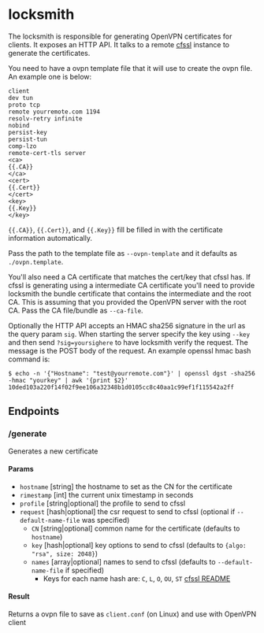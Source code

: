 # locksmith

The locksmith is responsible for generating OpenVPN certificates for clients. It exposes an HTTP API. It talks to
a remote [cfssl](https://github.com/cloudflare/cfssl) instance to generate the certificates.

You need to have a ovpn template file that it will use to create the ovpn file. An example one is below:
```
client
dev tun
proto tcp
remote yourremote.com 1194
resolv-retry infinite
nobind
persist-key
persist-tun
comp-lzo
remote-cert-tls server
<ca>
{{.CA}}
</ca>
<cert>
{{.Cert}}
</cert>
<key>
{{.Key}}
</key>
```

`{{.CA}}`, `{{.Cert}}`, and `{{.Key}}` fill be filled in with the certificate information automatically.

Pass the path to the template file as `--ovpn-template` and it defaults as `./ovpn.template`.

You'll also need a CA certificate that matches the cert/key that cfssl has. If cfssl is generating using a intermediate
CA certificate you'll need to provide locksmith the bundle certificate that contains the intermediate and the root CA.
This is assuming that you provided the OpenVPN server with the root CA. Pass the CA file/bundle as `--ca-file`.

Optionally the HTTP API accepts an HMAC sha256 signature in the url as the query param `sig`. When starting the server
specify the key using `--key` and then send `?sig=yoursighere` to have locksmith verify the request. The message is
the POST body of the request. An example openssl hmac bash command is:
```
$ echo -n '{"Hostname": "test@yourremote.com"}' | openssl dgst -sha256 -hmac "yourkey" | awk '{print $2}'
10ded103a220f14f02f9ee106a32348b1d0105cc8c40aa1c99ef1f115542a2ff
```

## Endpoints

### /generate

Generates a new certificate

#### Params
* `hostname` [string] the hostname to set as the CN for the certificate
* `rimestamp` [int] the current unix timestamp in seconds
* `profile` [string|optional] the profile to send to cfssl
* `request` [hash|optional] the csr request to send to cfssl (optional if `--default-name-file` was specified)
    * `CN` [string|optional] common name for the certificate (defaults to `hostname`)
    * `key` [hash|optional] key options to send to cfssl (defaults to `{algo: "rsa", size: 2048}`)
    * `names` [array|optional] names to send to cfssl (defaults to `--default-name-file` if specified)
        * Keys for each name hash are: `C`, `L`, `O`, `OU`, `ST` [cfssl README](https://github.com/cloudflare/cfssl/blob/master/README.md#signing)

#### Result

Returns a ovpn file to save as `client.conf` (on Linux) and use with OpenVPN client
